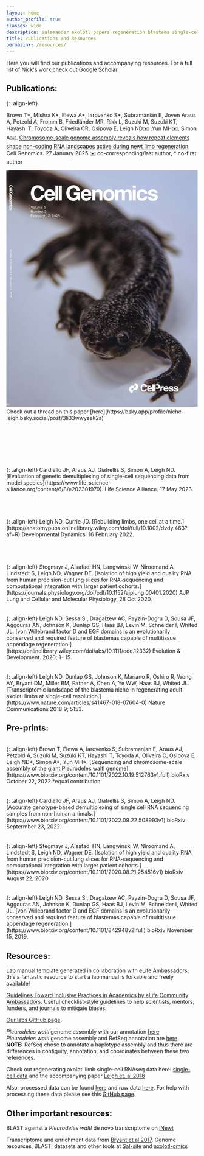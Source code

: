 ```yaml
---
layout: home
author_profile: true
classes: wide
description: salamander axolotl papers regeneration blastema single-cell pleurodeles
title: Publications and Resources
permalink: /resources/
---
```

Here you will find our publications and accompanying resources. For a full list of Nick's work check out [Google Scholar](https://scholar.google.com/citations?user=iSy-Wy4AAAAJ&hl=en) 
<script type='text/javascript' src='https://d1bxh8uas1mnw7.cloudfront.net/assets/embed.js'></script>

## Publications:
<div class='altmetric-embed' data-badge-type='large-donut' data-badge-popover='right' data-doi="https://doi.org/10.1016/j.xgen.2025.100761"></div>{: .align-left}
<p>
    Brown T<span>&#42;</span>, Mishra K<span>&#42;</span>, Elewa A<span>&#42;</span>, Iarovenko S<span>&#42;</span>, Subramanian E, Joven Araus A, Petzold A, Fromm B, Friedländer MR, Rikk L, Suzuki M, Suzuki KT, Hayashi T, Toyoda A, Oliveira CR, Osipova E, Leigh ND✉️ ,Yun MH✉️, Simon A✉️. <a href="https://www.life-science-alliance.org/content/6/8/e202301979">Chromosome-scale genome assembly reveals how repeat elements shape non-coding RNA landscapes active during newt limb regeneration</a>. Cell Genomics. 27 January 2025.✉️  co-corresponding/last author, <span>&#42;</span> co-first author 
</p>
<img src="../assets/images/CellGenomics_cover.jpg" alt="Image" class="align-right">
Check out a thread on this paper [here](https://bsky.app/profile/niche-leigh.bsky.social/post/3li33wwysek2a)
<br />
<br />
<br />
<br />
<br />
<br />
<br />
<br />
<div class='altmetric-embed' data-badge-type='large-donut' data-badge-popover='right' data-doi="https://doi.org/10.26508/lsa.202301979"></div>{: .align-left}
Cardiello JF, Araus AJ, Giatrellis S, Simon A, Leigh ND. [Evaluation of genetic demultiplexing of single-cell sequencing data from model species](https://www.life-science-alliance.org/content/6/8/e202301979). Life Science Alliance. 17 May 2023. 
<br />
<br />
<br />
<br />
<br />
<div class='altmetric-embed' data-badge-type='large-donut' data-badge-popover='right' data-doi="https://doi.org/10.1002/dvdy.463"></div>{: .align-left}
Leigh ND, Currie JD. [Rebuilding limbs, one cell at a time.](https://anatomypubs.onlinelibrary.wiley.com/doi/full/10.1002/dvdy.463?af=R) Developmental Dynamics. 16 February 2022.  
<br />
<br />
<br />
<br />
<br />
<div class='altmetric-embed' data-badge-type='large-donut' data-badge-popover='right' data-doi="https://doi.org/10.1152/ajplung.00401.2020"></div>{: .align-left}
Stegmayr J, Alsafadi HN, Langwinski W, Niroomand A, Lindstedt S, Leigh ND, Wagner DE. [Isolation of high yield and quality RNA from human precision-cut lung slices for RNA-sequencing and computational integration with larger patient cohorts.](https://journals.physiology.org/doi/pdf/10.1152/ajplung.00401.2020) AJP Lung and Cellular and Molecular Physiology. 28 Oct 2020. 
<br />
<br />
<br />
<div class='altmetric-embed' data-badge-type='large-donut' data-badge-popover='right' data-doi="https://doi.org/10.1111/ede.12332"></div>{: .align-left}
Leigh ND, Sessa S., Dragalzew AC, Payzin-Dogru D, Sousa JF, Aggouras AN, Johnson K, Dunlap GS, Haas BJ, Levin M, Schneider I, Whited JL. [von Willebrand factor D and EGF domains is an evolutionarily conserved and required feature of blastemas capable of multitissue appendage regeneration.](https://onlinelibrary.wiley.com/doi/abs/10.1111/ede.12332) Evolution & Development. 2020; 1– 15.
<br />
<br />
<br />
<div class='altmetric-embed' data-badge-type='large-donut' data-badge-popover='right' data-doi="https://doi.org/10.1038/s41467-018-07604-0"></div>{: .align-left}
Leigh ND, Dunlap GS, Johnson K, Mariano R, Oshiro R, Wong AY, Bryant DM, Miller BM, Ratner A, Chen A, Ye WW, Haas BJ, Whited JL. [Transcriptomic landscape of the blastema niche in regenerating adult axolotl limbs at single-cell resolution.](https://www.nature.com/articles/s41467-018-07604-0) Nature Communications 2018 9; 5153.


## Pre-prints:
<br />
<div class='altmetric-embed' data-badge-type='large-donut' data-badge-popover='right' data-doi="https://doi.org/10.1101/2022.10.19.512763"></div>{: .align-left}
Brown T, Elewa A, Iarovenko S, Subramanian E, Araus AJ, Petzold A, Suzuki M, Suzuki KT, Hayashi T, Toyoda A, Oliveira C, Osipova E, Leigh ND*, Simon A*, Yun MH*. [Sequencing and chromosome-scale assembly of the giant Pleurodeles waltl genome](https://www.biorxiv.org/content/10.1101/2022.10.19.512763v1.full) bioRxiv October 22, 2022.*equal contribution
<br />
<br />
<br />
<div class='altmetric-embed' data-badge-type='large-donut' data-badge-popover='right' data-doi="https://doi.org/10.1101/2022.09.22.508993"></div>{: .align-left}
Cardiello JF, Araus AJ, Giatrellis S, Simon A, Leigh ND. [Accurate genotype-based demultiplexing of single cell RNA sequencing samples from non-human animals.](https://www.biorxiv.org/content/10.1101/2022.09.22.508993v1) bioRxiv Septermber 23, 2022.
<br />
<br />
<br />
<div class='altmetric-embed' data-badge-type='large-donut' data-badge-popover='right' data-doi="https://doi.org/10.1101/2020.08.21.254516"></div>{: .align-left}
Stegmayr J, Alsafadi HN, Langwinski W, Niroomand A, Lindstedt S, Leigh ND, Wagner DE. [Isolation of high yield and quality RNA from human precision-cut lung slices for RNA-sequencing and computational integration with larger patient cohorts.](https://www.biorxiv.org/content/10.1101/2020.08.21.254516v1) bioRxiv August 22, 2020.
<br />
<br />
<br />

<div class='altmetric-embed' data-badge-type='large-donut' data-badge-popover='right' data-doi="https://doi.org/10.1101/842948"></div>{: .align-left}
Leigh ND, Sessa S., Dragalzew AC, Payzin-Dogru D, Sousa JF, Aggouras AN, Johnson K, Dunlap GS, Haas BJ, Levin M, Schneider I, Whited JL. [von Willebrand factor D and EGF domains is an evolutionarily conserved and required feature of blastemas capable of multitissue appendage regeneration.](https://www.biorxiv.org/content/10.1101/842948v2.full) bioRxiv November 15, 2019.



## Resources:
[Lab manual template](https://osf.io/2xn6z/) generated in collaboration with eLife Ambassadors, this a fantastic resource to start a lab manual is forkable and freely available!

[Guidelines Toward Inclusive Practices in Academics by eLife Community Ambassadors](https://osf.io/muk7v/). Useful checklist-style guidelines to help scientists, mentors, funders, and journals to mitigate biases.

[Our labs GitHub page](https://github.com/RegenImm-Lab). 

<i>Pleurodeles waltl</i> genome assembly with our annotation [here](https://edmond.mpg.de/dataset.xhtml?persistentId=doi:10.17617/3.90C1ND)
<br />
<i>Pleurodeles waltl</i> genome assembly and RefSeq annotation are [here](https://www.ncbi.nlm.nih.gov/datasets/genome/GCF_031143425.1/)
<br />
<b>NOTE:</b> RefSeq chose to annotate a haplotype assembly and thus there are differences in contiguity, annotation, and coordinates between these two references. 

Check out regenerating axolotl limb single-cell RNAseq data here:
[single-cell data](https://singlecell.broadinstitute.org/single_cell/study/SCP422/transcriptomic-landscape-of-the-blastema-niche-in-regenerating-adult-axolotl-limbs-at-single-cell-resolution-intact-limb)
and the accompanying paper [Leigh et. al 2018](https://www.nature.com/articles/s41467-018-07604-0) 


Also, processed data can be found [here](https://www.ncbi.nlm.nih.gov/geo/query/acc.cgi?acc=GSE121737) and raw data [here](https://www.ncbi.nlm.nih.gov/sra?term=SRP167700). For help with processing these data please see this [GitHub page](https://github.com/brianjohnhaas/indrops).


## Other important resources:
BLAST against a <i>Pleurodeles waltl</i> de novo transcriptome on [iNewt](https://www.nibb.ac.jp/imori/main/)

Transcriptome and enrichment data from [Bryant et al 2017](https://portals.broadinstitute.org/axolotlomics/).
Genome resources, BLAST, datasets and other tools at [Sal-site](https://ambystoma.uky.edu/) and [axolotl-omics](https://www.axolotl-omics.org/) 
